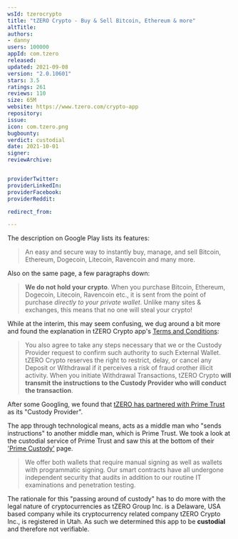 ```yaml
---
wsId: tzerocrypto
title: "tZERO Crypto - Buy & Sell Bitcoin, Ethereum & more"
altTitle: 
authors:
- danny
users: 100000
appId: com.tzero
released: 
updated: 2021-09-08
version: "2.0.10601"
stars: 3.5
ratings: 261
reviews: 110
size: 65M
website: https://www.tzero.com/crypto-app
repository: 
issue: 
icon: com.tzero.png
bugbounty: 
verdict: custodial
date: 2021-10-01
signer: 
reviewArchive:


providerTwitter: 
providerLinkedIn: 
providerFacebook: 
providerReddit: 

redirect_from:

---
```



The description on Google Play lists its features:

> An easy and secure way to instantly buy, manage, and sell Bitcoin, Ethereum, Dogecoin, Litecoin, Ravencoin and many more.

Also on the same page, a few paragraphs down:

> **We do not hold your crypto**. When you purchase Bitcoin, Ethereum, Dogecoin, Litecoin, Ravencoin etc., it is sent from the point of purchase *directly to your private wallet*. Unlike many sites & exchanges, this means that no one will steal your crypto!

While at the interim, this may seem confusing, we dug around a bit more and found the explanation in tZERO Crypto app's [Terms and Conditions](https://www.tzero.com/crypto-app/terms-and-conditions.pdf):

> You  also  agree  to  take  any  steps  necessary  that  we  or  the  Custody  Provider request  to  confirm  such  authority  to  such  External  Wallet.  tZERO  Crypto  reserves  the  right  to restrict,  delay,  or  cancel  any  Deposit  or  Withdrawal  if  it  perceives  a  risk  of  fraud  orother  illicit activity. When  you  initiate  Withdrawal  Transactions,  tZERO  Crypto  **will  transmit  the  instructions  to  the Custody  Provider  who  will  conduct  the  transaction**.

After some Googling, we found that [tZERO has partnered with Prime Trust](https://www.coindesk.com/business/2021/01/28/prime-trust-tzero-partner-on-digital-asset-custody-trading/) as its "Custody Provider". 

The app through technological means, acts as a middle man who "sends instructions" to another middle man, which is Prime Trust. We took a look at the custodial service of Prime Trust and saw this at the bottom of their ['Prime Custody'](https://www.primetrust.com/prime-custody/) page. 

> We offer both wallets that require manual signing as well as wallets with programmatic signing. Our smart contracts have all undergone independent security that audits in addition to our routine IT examinations and penetration testing.

The rationale for this "passing around of custody" has to do more with the legal nature of cryptocurrencies as tZERO Group Inc. is a Delaware, USA based company while its cryptocurrency related company tZERO Crypto Inc., is registered in Utah. As such we determined this app to be **custodial** and therefore not verifiable.

